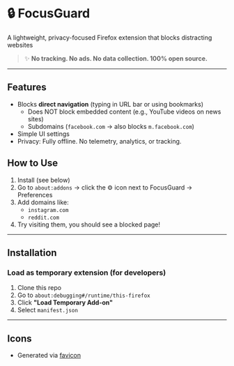 # 🔒 FocusGuard

A lightweight, privacy-focused Firefox extension that blocks distracting websites

> ✨ **No tracking. No ads. No data collection. 100% open source.**

---

## Features

- Blocks **direct navigation** (typing in URL bar or using bookmarks)
  - Does NOT block embedded content (e.g., YouTube videos on news sites)
  - Subdomains (`facebook.com` → also blocks `m.facebook.com`)
- Simple UI settings
- Privacy: Fully offline. No telemetry, analytics, or tracking.

## How to Use

1. Install (see below)
2. Go to `about:addons` → click the ⚙️ icon next to FocusGuard → Preferences
3. Add domains like:
   - `instagram.com`
   - `reddit.com`
4. Try visiting them, you should see a blocked page!

---

## Installation

### Load as temporary extension (for developers)

1. Clone this repo
2. Go to `about:debugging#/runtime/this-firefox`
3. Click **"Load Temporary Add-on"**
4. Select `manifest.json`

---

## Icons

- Generated via [favicon](https://favicon.io/favicon-generator)
